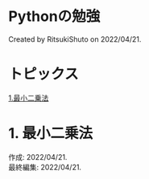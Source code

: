 # Pythonの勉強
Created by RitsukiShuto on 2022/04/21.

# トピックス
[1.最小二乗法](1.最小二乗法)

# 1. 最小二乗法
作成: 2022/04/21.\
最終編集: 2022/04/21.
